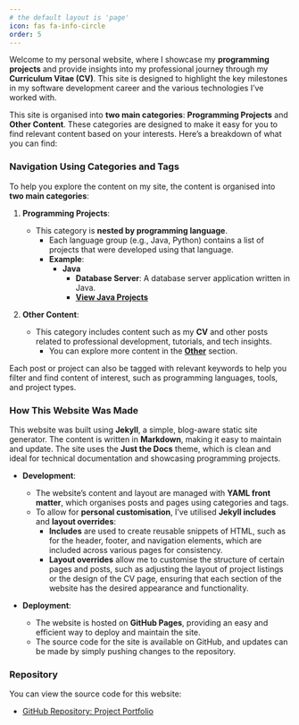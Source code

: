 ```yaml
---
# the default layout is 'page'
icon: fas fa-info-circle
order: 5
---
```


Welcome to my personal website, where I showcase my **programming projects** and provide insights into my professional journey through my **Curriculum Vitae (CV)**. This site is designed to highlight the key milestones in my software development career and the various technologies I’ve worked with.

This site is organised into **two main categories**: **Programming Projects** and **Other Content**. These categories are designed to make it easy for you to find relevant content based on your interests. Here’s a breakdown of what you can find:

### Navigation Using Categories and Tags

To help you explore the content on my site, the content is organised into **two main categories**:

1. **Programming Projects**:
   - This category is **nested by programming language**. 
     - Each language group (e.g., Java, Python) contains a list of projects that were developed using that language.
     - **Example**:  
       - **Java**  
         - **Database Server**: A database server application written in Java.  
         - **[View Java Projects](/project-portfolio/categories/java/)**

2. **Other Content**:
   - This category includes content such as my **CV** and other posts related to professional development, tutorials, and tech insights.
     - You can explore more content in the **[Other](/project-portfolio/categories/Other)** section.


Each post or project can also be tagged with relevant keywords to help you filter and find content of interest, such as programming languages, tools, and project types.

### How This Website Was Made

This website was built using **Jekyll**, a simple, blog-aware static site generator. The content is written in **Markdown**, making it easy to maintain and update. The site uses the **Just the Docs** theme, which is clean and ideal for technical documentation and showcasing programming projects.

- **Development**:
  - The website’s content and layout are managed with **YAML front matter**, which organises posts and pages using categories and tags.
  - To allow for **personal customisation**, I’ve utilised **Jekyll includes** and **layout overrides**:
    - **Includes** are used to create reusable snippets of HTML, such as for the header, footer, and navigation elements, which are included across various pages for consistency.
    - **Layout overrides** allow me to customise the structure of certain pages and posts, such as adjusting the layout of project listings or the design of the CV page, ensuring that each section of the website has the desired appearance and functionality.

- **Deployment**:
  - The website is hosted on **GitHub Pages**, providing an easy and efficient way to deploy and maintain the site.
  - The source code for the site is available on GitHub, and updates can be made by simply pushing changes to the repository.

### Repository

You can view the source code for this website:

- [GitHub Repository: Project Portfolio](https://github.com/alexandermfisher/project-portfolio)